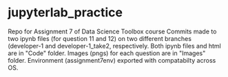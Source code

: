 # jupyterlab_practice
Repo for Assignment 7 of Data Science Toolbox course
Commits made to two ipynb files (for question 11 and 12) on two different branches (developer-1 and developer-1_take2, respectively.
Both ipynb files and html are in "Code" folder.
Images (pngs) for each question are in "Images" folder.
Environment (assignment7env) exported with compatabilty across OS.